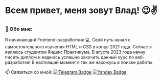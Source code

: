 
# Всем привет, меня зовут Влад! 😉✌



### 🤗 Обо мне:

Я начинающий Frontend-разработчик 💻. Свой путь начал с самостоятельного изучения HTML и CSS в конце 2021 года. Сейчас я являюсь студентом Яндекс Практикума. В агусте 2023 года начну писать диплом и надеюсь успешно закочить данный курс по веб-разработке! В настоящий момент я так же нахожусь в поиске работы. 

:mailbox: Связаться со мной: [![Telegram Badge](https://img.shields.io/badge/-Kharchenko1994-blue?style=flat&logo=Telegram&logoColor=white)](https://t.me/Kharchenko1994) [![Yandex Badge](https://img.shields.io/badge/-Yandex-red?style=flat&&logoColor=yellow)](mailto:hv743163@yandex.ru)
